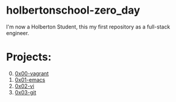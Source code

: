 # holbertonschool-zero_day

I'm now a Holberton Student, this my first repository as a full-stack engineer.

# Projects:

0. [0x00-vagrant](https://github.com/Jenni-Foued/holbertonschool-zero_day/tree/master/0x00-vagrant)
1. [0x01-emacs](https://github.com/Jenni-Foued/holbertonschool-zero_day/tree/master/0x01-emacs)
2. [0x02-vi](https://github.com/Jenni-Foued/holbertonschool-zero_day/tree/master/0x02-vi)
3. [0x03-git](Jenni-Foued/holbertonschool-zero_day/0x03-git)